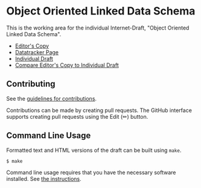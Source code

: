 # Object Oriented Linked Data Schema

This is the working area for the individual Internet-Draft, "Object Oriented Linked Data Schema".

* [Editor's Copy](https://OO-LD.github.io/specification/#go.draft-stier-oold-schema.html)
* [Datatracker Page](https://datatracker.ietf.org/doc/draft-stier-oold-schema)
* [Individual Draft](https://datatracker.ietf.org/doc/html/draft-stier-oold-schema)
* [Compare Editor's Copy to Individual Draft](https://OO-LD.github.io/specification/#go.draft-stier-oold-schema.diff)


## Contributing

See the
[guidelines for contributions](https://github.com/OO-LD/specification/blob/main/CONTRIBUTING.md).

Contributions can be made by creating pull requests.
The GitHub interface supports creating pull requests using the Edit (✏) button.


## Command Line Usage

Formatted text and HTML versions of the draft can be built using `make`.

```sh
$ make
```

Command line usage requires that you have the necessary software installed.  See
[the instructions](https://github.com/martinthomson/i-d-template/blob/main/doc/SETUP.md).

